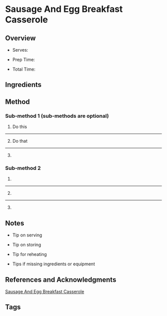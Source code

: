 # Sausage And Egg Breakfast Casserole

## Overview

- Serves:

- Prep Time:

- Total Time:

## Ingredients



## Method

### Sub-method 1 (sub-methods are optional)

1. Do this
---
2. Do that
---
3.

### Sub-method 2

1.
---
2.
---
3.

## Notes

- Tip on serving

- Tip on storing

- Tip for reheating

- Tips if missing ingredients or equipment

## References and Acknowledgments

[Sausage And Egg Breakfast Casserole](https://www.730sagestreet.com/sausage-and-egg-breakfast-casserole/)

## Tags


